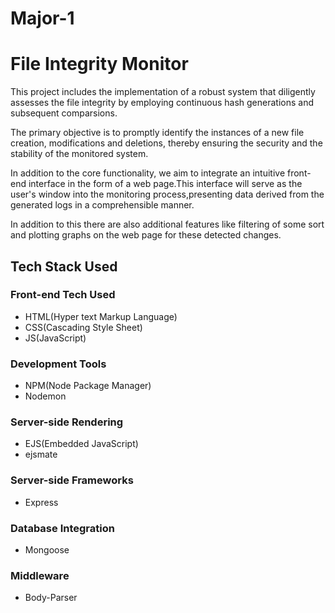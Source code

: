 # Major-1
<h1>File Integrity Monitor</h1>
<p>This project includes the implementation of a robust system that diligently assesses the file integrity by employing continuous hash generations and subsequent comparsions.</p>
<p>The primary objective is to promptly identify the instances of a new file creation, modifications and deletions, thereby ensuring the security and the stability of the monitored system.</p>
<p>In addition to the core functionality, we aim to integrate an intuitive front-end interface in the form of a web page.This interface will serve as the user's window into the monitoring process,presenting data derived from the generated logs in a comprehensible manner.</p>
<p>In addition to this there are also additional features like filtering of some sort and plotting graphs on the web page for these detected changes.</p>

<h2>Tech Stack Used</h2>
<h3>Front-end Tech Used</h3>
<ul>
  <li>HTML(Hyper text Markup Language)</li>
  <li>CSS(Cascading Style Sheet)</li>
  <li>JS(JavaScript)</li>
</ul>
<h3>Development Tools</h3>
<ul>
  <li>NPM(Node Package Manager)</li>
  <li>Nodemon</li>
</ul>
<h3>Server-side Rendering</h3>
<ul>
  <li>EJS(Embedded JavaScript)</li>
  <li>ejsmate</li>
</ul>
<h3>Server-side Frameworks</h3>
<ul>
  <li>Express</li>
</ul>
<h3>Database Integration</h3>
<ul>
  <li>Mongoose</li>
</ul>
<h3>Middleware</h3>
<ul>
  <li>Body-Parser</li>
</ul>

